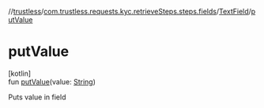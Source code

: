 //[trustless](../../../index.md)/[com.trustless.requests.kyc.retrieveSteps.steps.fields](../index.md)/[TextField](index.md)/[putValue](put-value.md)

# putValue

[kotlin]\
fun [putValue](put-value.md)(value: [String](https://kotlinlang.org/api/latest/jvm/stdlib/kotlin/-string/index.html))

Puts value in field
